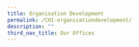 ```yaml
---
title: Organisation Development
permalink: /CHI-organisationdevelopment/
description: ""
third_nav_title: Our Offices
---
```


